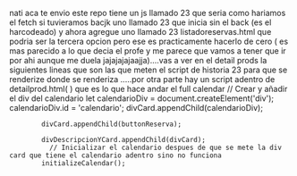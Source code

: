 nati aca te envio este repo tiene un js llamado 23 que seria como hariamos el fetch si tuvieramos bacjk uno llamado 23 que inicia sin el back (es el harcodeado) y ahora agregue uno llamado  23 listadoreservas.html que podria ser la tercera opcion pero ese es practicamente hacerlo de cero ( es mas parecido a lo que decia el profe y me parece que vamos a tener que ir por ahi aunque me  duela jajajajajaajja)....vas a ver en el detail prods la siguientes lineas que son las que meten el script de historia 23  para que se renderize donde se renderiza .....por otra parte hay un script  adentro de detailprod.html( <script src='https://cdn.jsdelivr.net/npm/fullcalendar@6.1.14/index.global.min.js'></script>) que es lo que hace andar el full calendar 
  // Crear y añadir el div del calendario
            let calendarioDiv = document.createElement('div');
            calendarioDiv.id = 'calendario';
            divCard.appendChild(calendarioDiv);





            divCard.appendChild(buttonReserva);

            divDescripcionYCard.appendChild(divCard);
              // Inicializar el calendario despues de que se mete la div card que tiene el calendario adentro sino no funciona
            initializeCalendar();
